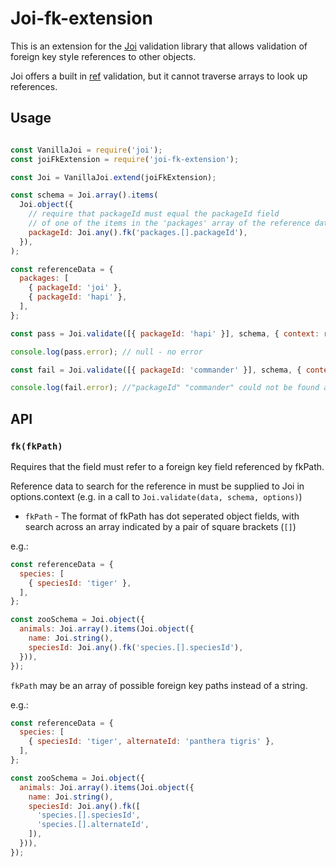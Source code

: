 # Joi-fk-extension

This is an extension for the [Joi](https://github.com/hapijs/joi) validation library that allows validation of foreign key style references to other objects.

Joi offers a built in [ref](https://github.com/hapijs/joi/blob/v15.0.1/API.md#refkey-options) validation, but it cannot traverse arrays to look up references.

## Usage

```js

const VanillaJoi = require('joi');
const joiFkExtension = require('joi-fk-extension');

const Joi = VanillaJoi.extend(joiFkExtension);

const schema = Joi.array().items(
  Joi.object({
    // require that packageId must equal the packageId field 
    // of one of the items in the 'packages' array of the reference data
    packageId: Joi.any().fk('packages.[].packageId'),
  }),
);

const referenceData = {
  packages: [
    { packageId: 'joi' },
    { packageId: 'hapi' },
  ],
};

const pass = Joi.validate([{ packageId: 'hapi' }], schema, { context: referenceData });

console.log(pass.error); // null - no error

const fail = Joi.validate([{ packageId: 'commander' }], schema, { context: referenceData });

console.log(fail.error); //"packageId" "commander" could not be found as a reference to "packages.[].packageId"

```

## API

### `fk(fkPath)`

Requires that the field must refer to a foreign key field referenced by fkPath.

Reference data to search for the reference in must be supplied to Joi in options.context (e.g. in a call to `Joi.validate(data, schema, options)`) 

- `fkPath` - The format of fkPath has dot seperated object fields, with search across an array indicated by a pair of square brackets (`[]`)

e.g.:

```js
const referenceData = {
  species: [
    { speciesId: 'tiger' },
  ],
};

const zooSchema = Joi.object({
  animals: Joi.array().items(Joi.object({
    name: Joi.string(),
    speciesId: Joi.any().fk('species.[].speciesId'),
  })),
});
```

`fkPath` may be an array of possible foreign key paths instead of a string.

e.g.:

```js
const referenceData = {
  species: [
    { speciesId: 'tiger', alternateId: 'panthera tigris' },
  ],
};

const zooSchema = Joi.object({
  animals: Joi.array().items(Joi.object({
    name: Joi.string(),
    speciesId: Joi.any().fk([
      'species.[].speciesId',
      'species.[].alternateId',
    ]),
  })),
});
```